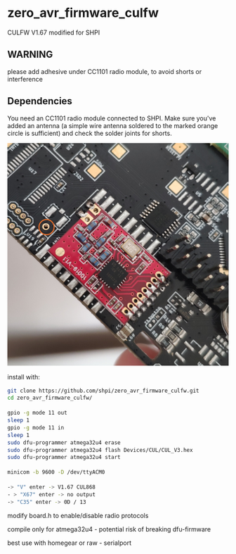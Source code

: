 # zero_avr_firmware_culfw
CULFW V1.67 modified for SHPI

## WARNING

please add adhesive under CC1101 radio module, to avoid shorts or interference


## 	Dependencies
You need an CC1101 radio module connected to SHPI. 
Make sure you've added an antenna (a simple wire antenna soldered to the marked orange circle is sufficient)
 and check the solder joints for shorts. 



![Installed CC1101 one SHPI.zero prototype](radiomodule.jpg)


install with:

```bash
git clone https://github.com/shpi/zero_avr_firmware_culfw.git
cd zero_avr_firmware_culfw/

gpio -g mode 11 out
sleep 1
gpio -g mode 11 in
sleep 1
sudo dfu-programmer atmega32u4 erase
sudo dfu-programmer atmega32u4 flash Devices/CUL/CUL_V3.hex
sudo dfu-programmer atmega32u4 start

minicom -b 9600 -D /dev/ttyACM0

-> "V" enter -> V1.67 CUL868
- > "X67" enter -> no output
-> "C35" enter -> 0D / 13

```


modify board.h to enable/disable radio protocols


compile only for atmega32u4 - potential risk of breaking dfu-firmware


best use with homegear or raw - serialport



